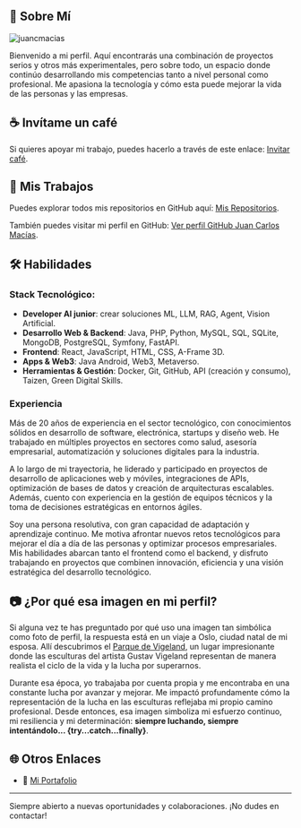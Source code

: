 ## 🚀 Sobre Mí

<img src="https://komarev.com/ghpvc/?username=juancmacias&label=Profile%20views&color=0e75b6&style=flat" alt="juancmacias" />

Bienvenido a mi perfil. Aquí encontrarás una combinación de proyectos serios y otros más experimentales, pero sobre todo, un espacio donde continúo desarrollando mis competencias tanto a nivel personal como profesional. Me apasiona la tecnología y cómo esta puede mejorar la vida de las personas y las empresas.

## ☕ Invítame un café
Si quieres apoyar mi trabajo, puedes hacerlo a través de este enlace: [Invitar café](https://buymeacoffee.com/juancmaciau).

## 📂 Mis Trabajos
Puedes explorar todos mis repositorios en GitHub aquí: [Mis Repositorios](https://github.com/juancmacias?tab=repositories).

También puedes visitar mi perfil en GitHub: [Ver perfil GitHub Juan Carlos Macías](https://github.com/juancmacias).

## 🛠 Habilidades
### Stack Tecnológico:
- **Developer AI junior**: crear soluciones ML, LLM, RAG, Agent, Vision Artificial.
- **Desarrollo Web & Backend**: Java, PHP, Python, MySQL, SQL, SQLite, MongoDB, PostgreSQL, Symfony, FastAPI.
- **Frontend**: React, JavaScript, HTML, CSS, A-Frame 3D.
- **Apps & Web3**: Java Android, Web3, Metaverso.
- **Herramientas & Gestión**: Docker, Git, GitHub, API (creación y consumo), Taizen, Green Digital Skills.

### Experiencia
Más de 20 años de experiencia en el sector tecnológico, con conocimientos sólidos en desarrollo de software, electrónica, startups y diseño web. He trabajado en múltiples proyectos en sectores como salud, asesoría empresarial, automatización y soluciones digitales para la industria.

A lo largo de mi trayectoria, he liderado y participado en proyectos de desarrollo de aplicaciones web y móviles, integraciones de APIs, optimización de bases de datos y creación de arquitecturas escalables. Además, cuento con experiencia en la gestión de equipos técnicos y la toma de decisiones estratégicas en entornos ágiles.

Soy una persona resolutiva, con gran capacidad de adaptación y aprendizaje continuo. Me motiva afrontar nuevos retos tecnológicos para mejorar el día a día de las personas y optimizar procesos empresariales. Mis habilidades abarcan tanto el frontend como el backend, y disfruto trabajando en proyectos que combinen innovación, eficiencia y una visión estratégica del desarrollo tecnológico.

## 📷 ¿Por qué esa imagen en mi perfil?

Si alguna vez te has preguntado por qué uso una imagen tan simbólica como foto de perfil, la respuesta está en un viaje a Oslo, ciudad natal de mi esposa. Allí descubrimos el [Parque de Vigeland](https://es.wikipedia.org/wiki/Parque_de_Vigeland), un lugar impresionante donde las esculturas del artista Gustav Vigeland representan de manera realista el ciclo de la vida y la lucha por superarnos.

Durante esa época, yo trabajaba por cuenta propia y me encontraba en una constante lucha por avanzar y mejorar. Me impactó profundamente cómo la representación de la lucha en las esculturas reflejaba mi propio camino profesional. Desde entonces, esa imagen simboliza mi esfuerzo continuo, mi resiliencia y mi determinación: **siempre luchando, siempre intentándolo... {try...catch...finally}**.

## 🌐 Otros Enlaces
- 📌 [Mi Portafolio](https://www.juancarlosmacias.es)

---
Siempre abierto a nuevas oportunidades y colaboraciones. ¡No dudes en contactar!


